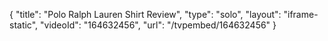 {
    "title": "Polo Ralph Lauren Shirt Review",
    "type": "solo",
    "layout": "iframe-static",
    "videoId": "164632456",
    "url": "\/tvpembed\/164632456"
}